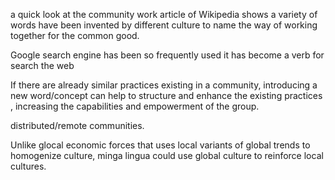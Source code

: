 a quick look at the community work article of Wikipedia shows a variety of words have been invented by different culture to name the way of working together for the common good.


Google search engine has been so frequently used it has become a verb for search the web

If there are already similar practices existing in a community, introducing a new word/concept can help to structure and enhance the existing practices , increasing the capabilities and empowerment of the group.


distributed/remote communities.

Unlike glocal economic forces that uses local variants of global trends to homogenize culture, minga lingua could use global culture to reinforce local cultures.